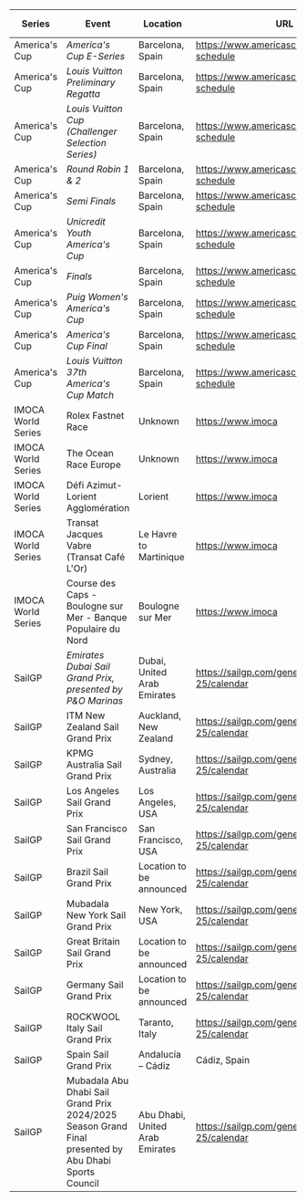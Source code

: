 | Series | Event | Location | URL | Start Date | End Date |
|---|---|---|---|---|---|
| America's Cup | *America's Cup E-Series* | Barcelona, Spain | https://www.americascup.com/en/ac37-schedule | 2024-07-31 | *2024-09-28* |
| America's Cup | *Louis Vuitton Preliminary Regatta* | Barcelona, Spain | https://www.americascup.com/en/ac37-schedule | 2024-08-22 | *2024-08-25* |
| America's Cup | *Louis Vuitton Cup (Challenger Selection Series)* | Barcelona, Spain | https://www.americascup.com/en/ac37-schedule | 2024-08-29 | *2024-10-07* |
| America's Cup | *Round Robin 1 & 2* | Barcelona, Spain | https://www.americascup.com/en/ac37-schedule | 2024-08-29 | *2024-09-08* |
| America's Cup | *Semi Finals* | Barcelona, Spain | https://www.americascup.com/en/ac37-schedule | 2024-09-14 | *2024-09-19* |
| America's Cup | *Unicredit Youth America's Cup* | Barcelona, Spain | https://www.americascup.com/en/ac37-schedule | 2024-09-17 | *2024-09-26* |
| America's Cup | *Finals* | Barcelona, Spain | https://www.americascup.com/en/ac37-schedule | 2024-09-26 | *2024-10-05* |
| America's Cup | *Puig Women's America's Cup* | Barcelona, Spain | https://www.americascup.com/en/ac37-schedule | 2024-10-05 | *2024-10-13* |
| America's Cup | *America's Cup Final* | Barcelona, Spain | https://www.americascup.com/en/ac37-schedule | 2024-10-12 | *2024-10-20* |
| America's Cup | *Louis Vuitton 37th America's Cup Match* | Barcelona, Spain | https://www.americascup.com/en/ac37-schedule | 2024-10-12 | *2024-10-27* |
| IMOCA World Series | Rolex Fastnet Race | Unknown | https://www.imoca | 2025-07 | 2025-07 |
| IMOCA World Series | The Ocean Race Europe | Unknown | https://www.imoca | 2025-08-10 | 2025-08-10 |
| IMOCA World Series | Défi Azimut-Lorient Agglomération | Lorient | https://www.imoca | 2025-09 | 2025-09 |
| IMOCA World Series | Transat Jacques Vabre (Transat Café L'Or) | Le Havre to Martinique | https://www.imoca | 2025-10 | 2025-10 |
| IMOCA World Series | Course des Caps - Boulogne sur Mer - Banque Populaire du Nord | Boulogne sur Mer | https://www.imoca | 2025-06-29 | 2025-06-29 |
| SailGP | *Emirates Dubai Sail Grand Prix, presented by P&O Marinas* | Dubai, United Arab Emirates | https://sailgp.com/general/24-25/calendar | 2024-11-23 | *2024-11-24* |
| SailGP | ITM New Zealand Sail Grand Prix | Auckland, New Zealand | https://sailgp.com/general/24-25/calendar | 2025-01-18 | 2025-01-19 |
| SailGP | KPMG Australia Sail Grand Prix | Sydney, Australia | https://sailgp.com/general/24-25/calendar | 2025-02-08 | 2025-02-09 |
| SailGP | Los Angeles Sail Grand Prix | Los Angeles, USA | https://sailgp.com/general/24-25/calendar | 2025-03-15 | 2025-03-16 |
| SailGP | San Francisco Sail Grand Prix | San Francisco, USA | https://sailgp.com/general/24-25/calendar | 2025-03-22 | 2025-03-23 |
| SailGP | Brazil Sail Grand Prix | Location to be announced | https://sailgp.com/general/24-25/calendar | 2025-05-03 | 2025-05-04 |
| SailGP | Mubadala New York Sail Grand Prix | New York, USA | https://sailgp.com/general/24-25/calendar | 2025-06-07 | 2025-06-08 |
| SailGP | Great Britain Sail Grand Prix | Location to be announced | https://sailgp.com/general/24-25/calendar | 2025-07-19 | 2025-07-20 |
| SailGP | Germany Sail Grand Prix | Location to be announced | https://sailgp.com/general/24-25/calendar | 2025-08-16 | 2025-08-17 |
| SailGP | ROCKWOOL Italy Sail Grand Prix | Taranto, Italy | https://sailgp.com/general/24-25/calendar | 2025-09-06 | 2025-09-07 |
| SailGP | Spain Sail Grand Prix | Andalucía – Cádiz | Cádiz, Spain | https://sailgp.com/general/24-25/calendar | 2025-10-04 | 2025-10-05 |
| SailGP | Mubadala Abu Dhabi Sail Grand Prix 2024/2025 Season Grand Final presented by Abu Dhabi Sports Council | Abu Dhabi, United Arab Emirates | https://sailgp.com/general/24-25/calendar | 2025-11-29 | 2025-11-30 |